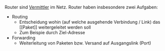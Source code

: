 Router sind <u>Vermittler</u> im Netz.
Router haben insbesondere zwei Aufgaben:

- Routing
	- Entscheidung wohin (auf welche ausgehende Verbindung / Link) das [[Paket]] weitergeleitet werden soll
	- Zum Beispie durch Ziel-Adresse
- Forwarding
	- Weiterleitung von Paketen bzw. Versand auf Ausgangslink (Port)